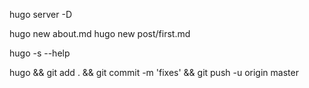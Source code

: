 hugo server -D

hugo new about.md
hugo new post/first.md

hugo -s --help

hugo && git add . && git commit -m 'fixes' && git push -u origin master